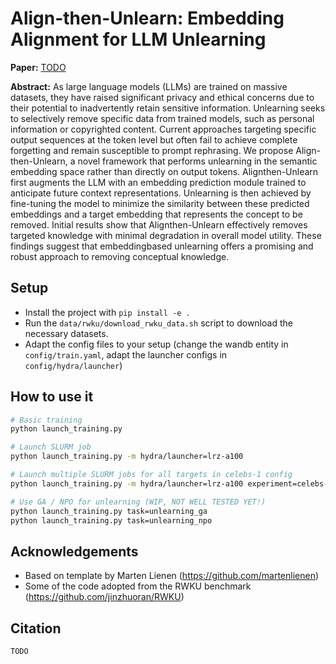 # Align-then-Unlearn: Embedding Alignment for LLM Unlearning

**Paper:** [TODO]()

**Abstract:**
As large language models (LLMs) are trained on
massive datasets, they have raised significant privacy and ethical concerns due to their potential
to inadvertently retain sensitive information. Unlearning seeks to selectively remove specific data
from trained models, such as personal information
or copyrighted content. Current approaches targeting specific output sequences at the token level
but often fail to achieve complete forgetting and
remain susceptible to prompt rephrasing. We propose Align-then-Unlearn, a novel framework that
performs unlearning in the semantic embedding
space rather than directly on output tokens. Alignthen-Unlearn first augments the LLM with an embedding prediction module trained to anticipate
future context representations. Unlearning is then
achieved by fine-tuning the model to minimize the
similarity between these predicted embeddings
and a target embedding that represents the concept to be removed. Initial results show that Alignthen-Unlearn effectively removes targeted knowledge with minimal degradation in overall model
utility. These findings suggest that embeddingbased unlearning offers a promising and robust
approach to removing conceptual knowledge.

## Setup
- Install the project with `pip install -e .`
- Run the `data/rwku/download_rwku_data.sh` script to download the necessary datasets.
- Adapt the config files to your setup (change the wandb entity in `config/train.yaml`, adapt the launcher configs in `config/hydra/launcher`)

## How to use it

```bash
# Basic training
python launch_training.py

# Launch SLURM job
python launch_training.py -m hydra/launcher=lrz-a100

# Launch multiple SLURM jobs for all targets in celebs-1 config
python launch_training.py -m hydra/launcher=lrz-a100 experiment=celebs-1

# Use GA / NPO for unlearning (WIP, NOT WELL TESTED YET!)
python launch_training.py task=unlearning_ga
python launch_training.py task=unlearning_npo
```

## Acknowledgements
- Based on template by Marten Lienen (https://github.com/martenlienen)
- Some of the code adopted from the RWKU benchmark (https://github.com/jinzhuoran/RWKU)

## Citation
```
TODO
```
